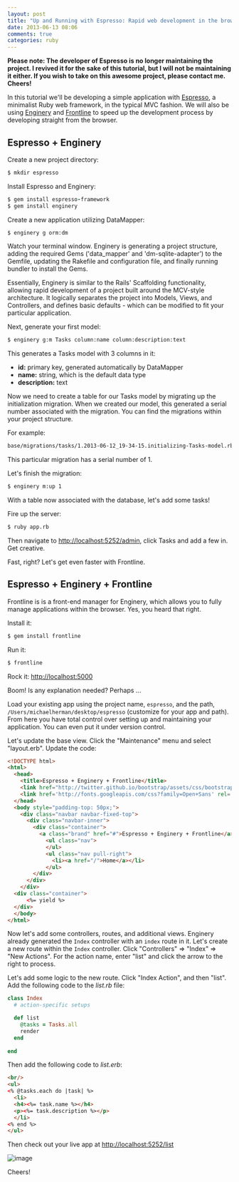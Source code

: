 ```yaml
---
layout: post
title: "Up and Running with Espresso: Rapid web development in the browser"
date: 2013-06-13 08:06
comments: true
categories: ruby
---
```


**Please note: The developer of Espresso is no longer maintaining the project. I revived it for the sake of this tutorial, but I will not be maintaining it either. If you wish to take on this awesome project, please contact me. Cheers!**


In this tutorial we'll be developing a simple application with [Espresso](https://github.com/mjhea0/espresso), a minimalist Ruby web framework, in the typical MVC fashion. We will also be using [Enginery](https://rubygems.org/gems/e) and [Frontline](https://rubygems.org/gems/frontline) to speed up the development process by developing straight from the browser.

## Espresso + Enginery

Create a new project directory:

```sh
$ mkdir espresso
```

Install Espresso and Enginery:

```ruby
$ gem install espresso-framework
$ gem install enginery
```

Create a new application utilizing DataMapper:

```sh
$ enginery g orm:dm
```

Watch your terminal window. Enginery is generating a project structure, adding the required Gems ('data_mapper' and 'dm-sqlite-adapter') to the Gemfile, updating the Rakefile and configuration file, and finally running bundler to install the Gems.

Essentially, Enginery is similar to the Rails' Scaffolding functionality, allowing rapid development of a project built around the MCV-style architecture. It logically separates the project into Models, Views, and Controllers, and defines basic defaults - which can be modified to fit your particular application.

Next, generate your first model:

```sh
$ enginery g:m Tasks column:name column:description:text
```

This generates a Tasks model with 3 columns in it:
- **id:** primary key, generated automatically by DataMapper
- **name:** string, which is the default data type
- **description:**  text

Now we need to create a table for our Tasks model by migrating up the initialization migration. When we created our model, this generated a serial number associated with the migration. You can find the migrations within your project structure. 

For example:

```sh
base/migrations/tasks/1.2013-06-12_19-34-15.initializing-Tasks-model.rb
```

This particular migration has a serial number of 1. 

Let's finish the migration:

```sh
$ enginery m:up 1
```

With a table now associated with the database, let's add some tasks!

Fire up the server:

```sh
$ ruby app.rb
```

Then navigate to [http://localhost:5252/admin](http://localhost:5252/admin), click Tasks and add a few in. Get creative. 

Fast, right? Let's get even faster with Frontline.

## Espresso + Enginery + Frontline

Frontline is is a front-end manager for Enginery, which allows you to fully manage applications within the browser. Yes, you heard that right.

Install it:

```sh
$ gem install frontline
```

Run it:

```sh
$ frontline
```
    
Rock it: [http://localhost:5000](http://localhost:5000)

Boom! Is any explanation needed? Perhaps ...

Load your existing app using the project name, `espresso`, and the path, `/Users/michaelherman/desktop/espresso` (customize for your app and path). From here you have total control over setting up and maintaining your application. You can even put it under version control. 

Let's update the base view. Click the "Maintenance" menu and select "layout.erb". Update the code:

```html
<!DOCTYPE html>
<html>
  <head>
    <title>Espresso + Enginery + Frontline</title>
    <link href="http://twitter.github.io/bootstrap/assets/css/bootstrap.css" rel="stylesheet">
    <link href='http://fonts.googleapis.com/css?family=Open+Sans' rel='stylesheet' type='text/css'>
  </head>
  <body style="padding-top: 50px;">
    <div class="navbar navbar-fixed-top">
      <div class="navbar-inner">
        <div class="container">
          <a class="brand" href="#">Espresso + Enginery + Frontline</a>
            <ul class="nav">
            </ul>
            <ul class="nav pull-right">
              <li><a href="/">Home</a></li>
            </ul>
        </div>
      </div>
    </div>
  <div class="container">
      <%= yield %>
  </div>
  </body>
</html>
```

Now let's add some controllers, routes, and additional views. Enginery already generated the `Index` controller with an `index` route in it. Let's create a new route within the `Index` controller. Click "Controllers" => "Index" => "New Actions". For the action name, enter "list" and click the arrow to the right to process.

Let's add some logic to the new route. Click "Index Action", and then "list". Add the following code to the *list.rb* file:

```ruby
class Index
  # action-specific setups

  def list
    @tasks = Tasks.all
    render
  end
  
end
```

Then add the following code to *list.erb*:

```html    
<br/>
<ul>
<% @tasks.each do |task| %>
  <li>
  <h4><%= task.name %></h4>
  <p><%= task.description %></p>
  </li>
<% end %>
</ul>
```

Then check out your live app at [http://localhost:5252/list](http://localhost:5252/list) 

![image](http://content.screencast.com/users/Mike_Extentech/folders/Jing/media/45d09f61-b994-4ee4-a8ac-6034723747ff/00000164.png)

Cheers!






